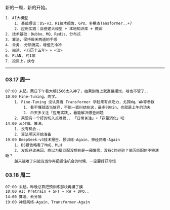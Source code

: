 新的一周，新的开始。

	1. AI大模型
		1. 基础理论：DS-v3、R1技术报告、GPU、多模态Tansformer..+7
		2. 应用实践：自搭建大模型 + 本地知识库 + 微调
	2. 技术基础：Dubbo、MQ、Redis、分布式
	3. 算法，保持每天两道的手感
	4. 业务..分销搞完，增值先冷冷
	5. 阅读, <万历十五年> + <汉>
	6. PLAN, 约1家
	7. 投资上，换仓


****

### 03.17 周一

	07:00 未起。周日下午看大明1566太入神了，结果到晚上就直接摆烂，啥也不管了..
	10:00 Fine-Tuning、两学。
		1. Fine-Tuning 没认真看 Transformer 学起来有点吃力，尤其Wq、Wk等参数
			1. 看不懂就适当放弃，不能一直纠结在这，最多90min，也就是上午的功夫
			2. 白天多关注「应用实践」，看能解决哪些问题
		2. 果没有一个好的切入点难搞.. 「日常关注」+「存量消化」吧
	14:00 云分销、算法。
		1. 没有机会..
		2. 算法明天开始准备
	19:00 DeepSeek-v3技术报告、预训练-Again、神经网络-Again
		1. DS报告略看了MoE、MLH
		2. 发现已读未回，原以为挺匹配没想到是一厢情愿，没有C的经验？简历匹配的不够清晰？
		越来越难了只能说当你再把握住机会的时候，一定要好好珍惜


### 03.18 周二

	07:00 未起。昨晚总算把预训练那块再摸了摸
	10:00 AI: Pretrain + SFT + RW + DPO.. 
	14:00 算法、云分销
	19:00 神经网络-Again、Transformer-Again
